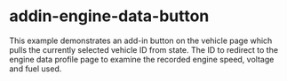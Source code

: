 # addin-engine-data-button

This example demonstrates an add-in button on the vehicle page which pulls the currently selected vehicle ID from state. The ID to redirect to the engine data profile page to examine the recorded engine speed, voltage and fuel used.

